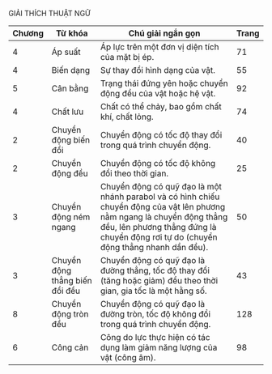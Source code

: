 GIẢI THÍCH THUẬT NGỮ

Chương | Từ khóa | Chú giải ngắn gọn | Trang
--- | --- | --- | ---
4 | Áp suất | Áp lực trên một đơn vị diện tích của mặt bị ép. | 71
4 | Biến dạng | Sự thay đổi hình dạng của vật. | 55
5 | Cân bằng | Trạng thái đứng yên hoặc chuyển động đều của vật hoặc hệ vật. | 92
4 | Chất lưu | Chất có thể chảy, bao gồm chất khí, chất lỏng. | 74
2 | Chuyển động biến đổi | Chuyển động có tốc độ thay đổi trong quá trình chuyển động. | 40
2 | Chuyển động đều | Chuyển động có tốc độ không đổi theo thời gian. | 25
3 | Chuyển động ném ngang | Chuyển động có quỹ đạo là một nhánh parabol và có hình chiếu chuyển động của vật lên phương nằm ngang là chuyển động thẳng đều, lên phương thẳng đứng là chuyển động rơi tự do (chuyển động thẳng nhanh dần đều). | 50
3 | Chuyển động thẳng biến đổi đều | Chuyển động có quỹ đạo là đường thẳng, tốc độ thay đổi (tăng hoặc giảm) đều theo thời gian, gia tốc là một hằng số. | 43
8 | Chuyển động tròn đều | Chuyển động có quỹ đạo là đường tròn, tốc độ không đổi trong quá trình chuyển động. | 128
6 | Công cản | Công do lực thực hiện có tác dụng làm giảm năng lượng của vật (công âm). | 98